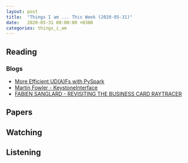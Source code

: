 ```yaml
---
layout: post
title:  "Things I am ... This Week (2020-05-31)"
date:   2020-05-31 00:00:00 +0300
categories: things_i_am
---
```


<!-- # Things I am ... This Week   -->

## Reading  

### Blogs

- [More Efficient UD(A)Fs with PySpark][a1]
- [Martin Fowler - KeystoneInterface][mf1]
- [FABIEN SANGLARD - REVISITING THE BUSINESS CARD RAYTRACER][fs1]

## Papers

## Watching  


## Listening  

[a1]:https://florianwilhelm.info/2019/04/more_efficient_udfs_with_pyspark/
[mf1]:https://martinfowler.com/bliki/KeystoneInterface.html
[fs1]:https://fabiensanglard.net/revisiting_the_businesscard_raytracer/index.html